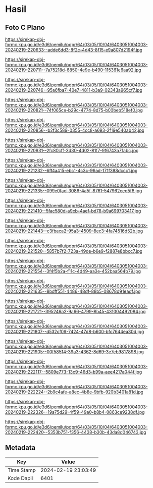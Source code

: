 # Hasil

## Foto C Plano

https://sirekap-obj-formc.kpu.go.id/e3d6/pemilu/pdpr/64/03/05/10/04/6403051004003-20240219-220633--adde6dd3-8f2c-4d43-8f15-e9a807d2194f.jpg

https://sirekap-obj-formc.kpu.go.id/e3d6/pemilu/pdpr/64/03/05/10/04/6403051004003-20240219-220711--7a75218d-6850-4e9e-b490-115361e6aa92.jpg

https://sirekap-obj-formc.kpu.go.id/e3d6/pemilu/pdpr/64/03/05/10/04/6403051004003-20240219-220746--95a6fba7-40e7-4811-b3a9-02343a965cf7.jpg

https://sirekap-obj-formc.kpu.go.id/e3d6/pemilu/pdpr/64/03/05/10/04/6403051004003-20240219-220821--74f065ce-b29c-4774-8d75-b00beb518ef0.jpg

https://sirekap-obj-formc.kpu.go.id/e3d6/pemilu/pdpr/64/03/05/10/04/6403051004003-20240219-220856--b2f3c589-0355-4cc8-a693-2f19e540ab42.jpg

https://sirekap-obj-formc.kpu.go.id/e3d6/pemilu/pdpr/64/03/05/10/04/6403051004003-20240219-220931--2fc80cff-3d30-4d02-81f7-9f6743a71abc.jpg

https://sirekap-obj-formc.kpu.go.id/e3d6/pemilu/pdpr/64/03/05/10/04/6403051004003-20240219-221232--6ff4a415-ebc1-4c3c-99ad-171f388dccc1.jpg

https://sirekap-obj-formc.kpu.go.id/e3d6/pemilu/pdpr/64/03/05/10/04/6403051004003-20240219-221335--099e0fad-3086-4a5f-8761-547962ced5f8.jpg

https://sirekap-obj-formc.kpu.go.id/e3d6/pemilu/pdpr/64/03/05/10/04/6403051004003-20240219-221410--5fac580d-a9cb-4aef-bd78-b9a699703417.jpg

https://sirekap-obj-formc.kpu.go.id/e3d6/pemilu/pdpr/64/03/05/10/04/6403051004003-20240219-221443--c3fbaca2-95a3-4509-8ec3-4fa74516d52b.jpg

https://sirekap-obj-formc.kpu.go.id/e3d6/pemilu/pdpr/64/03/05/10/04/6403051004003-20240219-221520--5857b7f2-723a-49de-b6e9-f2887e8bbcc7.jpg

https://sirekap-obj-formc.kpu.go.id/e3d6/pemilu/pdpr/64/03/05/10/04/6403051004003-20240219-221554--3f4f5b2a-f11c-4d49-aa3e-452baa564b79.jpg

https://sirekap-obj-formc.kpu.go.id/e3d6/pemilu/pdpr/64/03/05/10/04/6403051004003-20240219-221635--8bdff551-4486-48df-88b5-08678d91eadf.jpg

https://sirekap-obj-formc.kpu.go.id/e3d6/pemilu/pdpr/64/03/05/10/04/6403051004003-20240219-221721--395246a2-9a66-4799-8b45-431004492084.jpg

https://sirekap-obj-formc.kpu.go.id/e3d6/pemilu/pdpr/64/03/05/10/04/6403051004003-20240219-221807--d532cf09-7424-47d8-b600-bfc7644ea30d.jpg

https://sirekap-obj-formc.kpu.go.id/e3d6/pemilu/pdpr/64/03/05/10/04/6403051004003-20240219-221905--00f58514-39a3-4362-8d69-3e7eb9817898.jpg

https://sirekap-obj-formc.kpu.go.id/e3d6/pemilu/pdpr/64/03/05/10/04/6403051004003-20240219-222117--5809e773-13c9-46d3-b99a-aee4217a044f.jpg

https://sirekap-obj-formc.kpu.go.id/e3d6/pemilu/pdpr/64/03/05/10/04/6403051004003-20240219-222224--2b9c4afe-a8ec-4b8e-9bfb-920b3401a81d.jpg

https://sirekap-obj-formc.kpu.go.id/e3d6/pemilu/pdpr/64/03/05/10/04/6403051004003-20240219-222326--19a75d29-4f59-49a0-b8b4-0863ce9238df.jpg

https://sirekap-obj-formc.kpu.go.id/e3d6/pemilu/pdpr/64/03/05/10/04/6403051004003-20240219-222420--5353b751-f356-4438-b30b-43da8d046743.jpg


## Metadata

| Key        | Value               |
| ---------- | ------------------- |
| Time Stamp | 2024-02-19 23:03:49 |
| Kode Dapil | 6401                |



